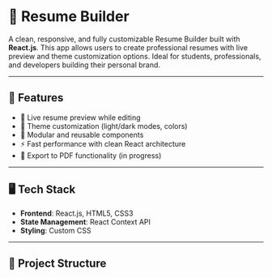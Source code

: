 # 📝 Resume Builder

A clean, responsive, and fully customizable Resume Builder built with **React.js**. This app allows users to create professional resumes with live preview and theme customization options. Ideal for students, professionals, and developers building their personal brand.

---

## 🚀 Features

- 📄 Live resume preview while editing  
- 🎨 Theme customization (light/dark modes, colors)  
- 🧩 Modular and reusable components  
- ⚡ Fast performance with clean React architecture  
- 💾 Export to PDF functionality (in progress)

---

## 🖥️ Tech Stack

- **Frontend**: React.js, HTML5, CSS3  
- **State Management**: React Context API  
- **Styling**: Custom CSS  

---

## 📁 Project Structure

